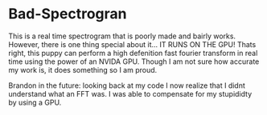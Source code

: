 # Bad-Spectrogran

This is a real time spectrogram that is poorly made and bairly works. However, there is one thing special about it... IT RUNS ON THE GPU! Thats right, this puppy can perform
a high defenition fast fourier transform in real time using the power of an NVIDA GPU. Though I am not sure how accurate my work is, it does something so I am proud.

Brandon in the future: looking back at my code I now realize that I didnt understand what an FFT was. I was able to compensate for my stupididty by using a GPU.
